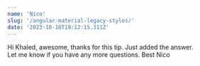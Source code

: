 ```yaml
---
name: 'Nico'
slug: '/angular-material-legacy-styles/'
date: '2023-10-18T19:12:15.311Z'
---
```


Hi Khaled,
awesome, thanks for this tip. Just added the answer.  
Let me know if you have any more questions.
Best
Nico
